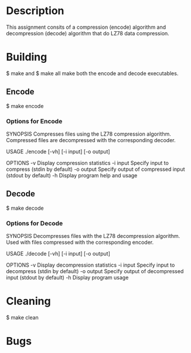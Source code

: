 <h1>Description</h1>
This assignment consits of a compression (encode) algorithm and decompression (decode) algorithm that do LZ78 data compression. 

<h1>Building</h1>
$ make
and 
$ make all
make both the encode and decode executables.

<h2>Encode</h2>
$ make encode

<h3>Options for Encode</h3>
SYNOPSIS
   Compresses files using the LZ78 compression algorithm.
   Compressed files are decompressed with the corresponding decoder.

USAGE
   ./encode [-vh] [-i input] [-o output]

OPTIONS
   -v          Display compression statistics
   -i input    Specify input to compress (stdin by default)
   -o output   Specify output of compressed input (stdout by default)
   -h          Display program help and usage

<h2>Decode</h2>
$ make decode

<h3>Options for Decode</h3>
SYNOPSIS
   Decompresses files with the LZ78 decompression algorithm.
   Used with files compressed with the corresponding encoder.

USAGE
   ./decode [-vh] [-i input] [-o output]

OPTIONS
   -v          Display decompression statistics
   -i input    Specify input to decompress (stdin by default)
   -o output   Specify output of decompressed input (stdout by default)
   -h          Display program usage

<h1>Cleaning</h1>
$ make clean

<h1>Bugs</h1>

